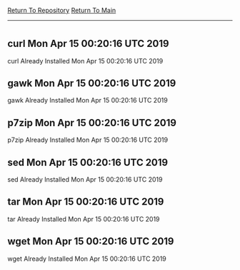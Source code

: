 [Return To Repository](https://github.com/deathbybandaid/piholeparser/)
[Return To Main](https://github.com/deathbybandaid/piholeparser/blob/master/RecentRunLogs/Mainlog.md)
____________________________________
# 
## curl Mon Apr 15 00:20:16 UTC 2019
curl Already Installed Mon Apr 15 00:20:16 UTC 2019
## gawk Mon Apr 15 00:20:16 UTC 2019
gawk Already Installed Mon Apr 15 00:20:16 UTC 2019
## p7zip Mon Apr 15 00:20:16 UTC 2019
p7zip Already Installed Mon Apr 15 00:20:16 UTC 2019
## sed Mon Apr 15 00:20:16 UTC 2019
sed Already Installed Mon Apr 15 00:20:16 UTC 2019
## tar Mon Apr 15 00:20:16 UTC 2019
tar Already Installed Mon Apr 15 00:20:16 UTC 2019
## wget Mon Apr 15 00:20:16 UTC 2019
wget Already Installed Mon Apr 15 00:20:16 UTC 2019
